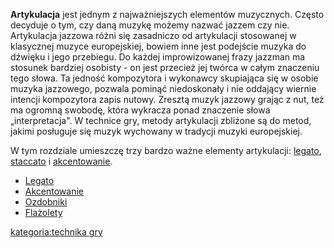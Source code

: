 **Artykulacja** jest jednym z najważniejszych elementów muzycznych.
Często decyduje o tym, czy daną muzykę możemy nazwać jazzem czy nie.
Artykulacja jazzowa różni się zasadniczo od artykulacji stosowanej w
klasycznej muzyce europejskiej, bowiem inne jest podejście muzyka do
dźwięku i jego przebiegu. Do każdej improwizowanej frazy jazzman ma
stosunek bardziej osobisty - on jest przecież jej twórca w całym
znaczeniu tego słowa. Ta jedność kompozytora i wykonawcy skupiająca się
w osobie muzyka jazzowego, pozwala pominąć niedoskonały i nie oddający
wiernie intencji kompozytora zapis nutowy. Zresztą muzyk jazzowy grając
z nut, też ma ogromną swobodę, która wykracza ponad znaczenie słowa
„interpretacja". W technice gry, metody artykulacji zbliżone są do
metod, jakimi posługuje się muzyk wychowany w tradycji muzyki
europejskiej.

W tym rozdziale umieszczę trzy bardzo ważne elementy artykulacji:
[legato](legato "wikilink"), [staccato](staccato "wikilink") i
[akcentowanie](akcentowanie "wikilink").

  - [Legato](Legato "wikilink")
  - [Akcentowanie](Akcentowanie "wikilink")
  - [Ozdobniki](Ozdobniki "wikilink")
  - [Flażolety](Flażolet "wikilink")

[kategoria:technika gry](kategoria:technika_gry "wikilink")